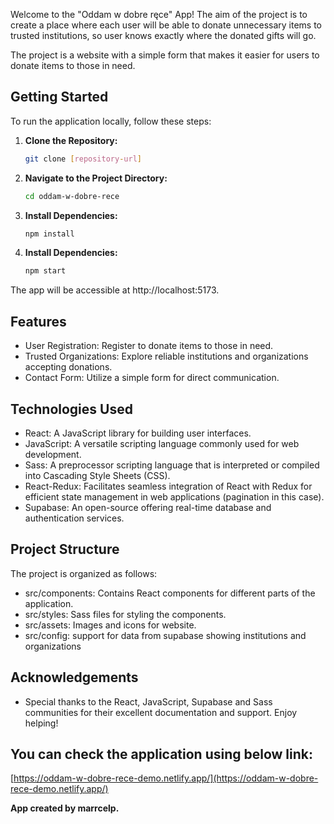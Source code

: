 Welcome to the "Oddam w dobre ręce" App! The aim of the project is to create a place where each user will be able to donate unnecessary items to trusted institutions, so user knows exactly where the donated gifts will go.

The project is a website with a simple form that makes it easier for users to donate items to those in need.

## Getting Started

To run the application locally, follow these steps:

1. **Clone the Repository:**
   ```bash
   git clone [repository-url]
   ```
2. **Navigate to the Project Directory:**
    ```bash
   cd oddam-w-dobre-rece
   ```
3. **Install Dependencies:**
    ```bash
   npm install
    ```

4. **Install Dependencies:**
    ```bash
   npm start
   ```

The app will be accessible at http://localhost:5173.

## Features

- User Registration: Register to donate items to those in need.
- Trusted Organizations: Explore reliable institutions and organizations accepting donations.
- Contact Form: Utilize a simple form for direct communication.

## Technologies Used

- React: A JavaScript library for building user interfaces.
- JavaScript: A versatile scripting language commonly used for web development.
- Sass: A preprocessor scripting language that is interpreted or compiled into Cascading Style Sheets (CSS).
- React-Redux: Facilitates seamless integration of React with Redux for efficient state management in web applications (pagination in this case).
- Supabase: An open-source offering real-time database and authentication services.

## Project Structure

The project is organized as follows:

- src/components: Contains React components for different parts of the application.
- src/styles: Sass files for styling the components.
- src/assets: Images and icons for website.
- src/config: support for data from supabase showing institutions and organizations


## Acknowledgements
- Special thanks to the React, JavaScript, Supabase and Sass communities for their excellent documentation and support.
Enjoy helping!

## You can check the application using below link: 
[https://oddam-w-dobre-rece-demo.netlify.app/](https://oddam-w-dobre-rece-demo.netlify.app/)

**App created by marrcelp.**
